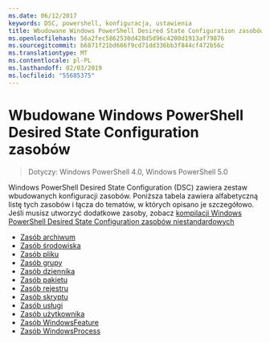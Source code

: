 ```yaml
---
ms.date: 06/12/2017
keywords: DSC, powershell, konfiguracja, ustawienia
title: Wbudowane Windows PowerShell Desired State Configuration zasobów
ms.openlocfilehash: 56a2fec5862530d428d5d96c4200d1913af79876
ms.sourcegitcommit: b6871f21bd666f9cd71dd336bb3f844cf472b56c
ms.translationtype: MT
ms.contentlocale: pl-PL
ms.lasthandoff: 02/03/2019
ms.locfileid: "55685375"
---
```

# <a name="built-in-windows-powershell-desired-state-configuration-resources"></a>Wbudowane Windows PowerShell Desired State Configuration zasobów

> Dotyczy: Windows PowerShell 4.0, Windows PowerShell 5.0

Windows PowerShell Desired State Configuration (DSC) zawiera zestaw wbudowanych konfiguracji zasobów. Poniższa tabela zawiera alfabetyczną listę tych zasobów i łącza do tematów, w których opisano je szczegółowo. Jeśli musisz utworzyć dodatkowe zasoby, zobacz [kompilacji Windows PowerShell Desired State Configuration zasobów niestandardowych](../../../resources/authoringResource.md)

* [Zasób archiwum](archiveResource.md)
* [Zasób środowiska](environmentResource.md)
* [Zasób pliku](fileResource.md)
* [Zasób grupy](groupResource.md)
* [Zasób dziennika](logResource.md)
* [Zasób pakietu](packageResource.md)
* [Zasób rejestru](registryResource.md)
* [Zasób skryptu](scriptResource.md)
* [Zasób usługi](serviceResource.md)
* [Zasób użytkownika](userResource.md)
* [Zasób WindowsFeature](windowsfeatureResource.md)
* [Zasób WindowsProcess](windowsProcessResource.md)